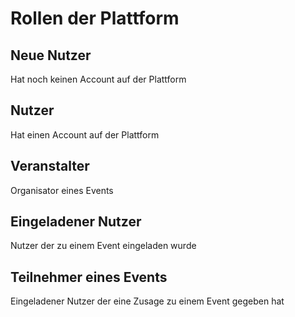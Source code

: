# Rollen der Plattform

## Neue Nutzer

Hat noch keinen Account auf der Plattform

## Nutzer

Hat einen Account auf der Plattform

## Veranstalter

Organisator eines Events

## Eingeladener Nutzer

Nutzer der zu einem Event eingeladen wurde

## Teilnehmer eines Events

Eingeladener Nutzer der eine Zusage zu einem Event gegeben hat
